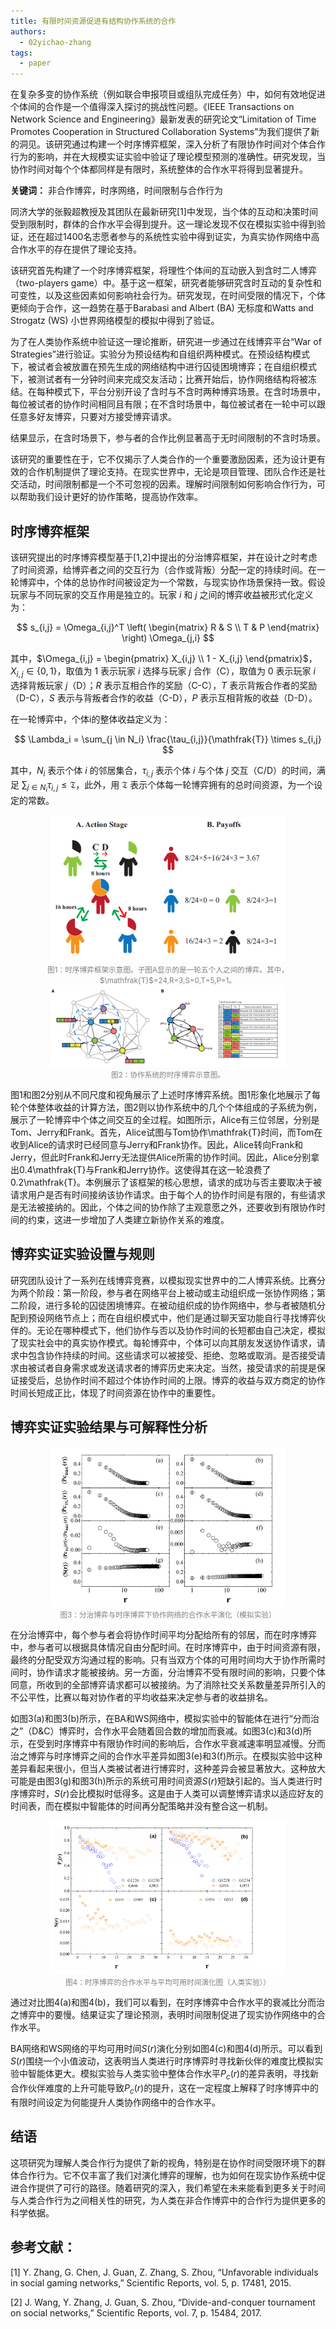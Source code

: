 ```yaml
---
title: 有限时间资源促进有结构协作系统的合作
authors:
  - 02yichao-zhang
tags:
  - paper
---
```


在复杂多变的协作系统（例如联合申报项目或组队完成任务）中，如何有效地促进个体间的合作是一个值得深入探讨的挑战性问题。《IEEE Transactions on Network Science and Engineering》最新发表的研究论文“Limitation of Time Promotes Cooperation in Structured Collaboration Systems”为我们提供了新的洞见。该研究通过构建一个时序博弈框架，深入分析了有限协作时间对个体合作行为的影响，并在大规模实证实验中验证了理论模型预测的准确性。研究发现，当协作时间对每个个体都同样是有限时，系统整体的合作水平将得到显著提升。

**关键词：** 非合作博弈，时序网络，时间限制与合作行为

同济大学的张毅超教授及其团队在最新研究[1]中发现，当个体的互动和决策时间受到限制时，群体的合作水平会得到提升。这一理论发现不仅在模拟实验中得到验证，还在超过1400名志愿者参与的系统性实验中得到证实，为真实协作网络中高合作水平的存在提供了理论支持。

该研究首先构建了一个时序博弈框架，将理性个体间的互动嵌入到含时二人博弈（two-players game）中。基于这一框架，研究者能够研究含时互动的复杂性和可变性，以及这些因素如何影响社会行为。研究发现，在时间受限的情况下，个体更倾向于合作，这一趋势在基于Barabasi and Albert (BA) 无标度和Watts and Strogatz (WS) 小世界网络模型的模拟中得到了验证。

为了在人类协作系统中验证这一理论推断，研究进一步通过在线博弈平台“War of Strategies”进行验证。实验分为预设结构和自组织两种模式。在预设结构模式下，被试者会被放置在预先生成的网络结构中进行囚徒困境博弈；在自组织模式下，被测试者有一分钟时间来完成交友活动；比赛开始后，协作网络结构将被冻结。在每种模式下，平台分别开设了含时与不含时两种博弈场景。在含时场景中，每位被试者的协作时间相同且有限；在不含时场景中，每位被试者在一轮中可以跟任意多好友博弈，只要对方接受博弈请求。

结果显示，在含时场景下，参与者的合作比例显著高于无时间限制的不含时场景。

该研究的重要性在于，它不仅揭示了人类合作的一个重要激励因素，还为设计更有效的合作机制提供了理论支持。在现实世界中，无论是项目管理、团队合作还是社交活动，时间限制都是一个不可忽视的因素。理解时间限制如何影响合作行为，可以帮助我们设计更好的协作策略，提高协作效率。

## 时序博弈框架

该研究提出的时序博弈模型基于[1,2]中提出的分治博弈框架，并在设计之时考虑了时间资源，给博弈者之间的交互行为（合作或背叛）分配一定的持续时间。在一轮博弈中，个体的总协作时间被设定为一个常数，与现实协作场景保持一致。假设玩家与不同玩家的交互作用是独立的。玩家 $i$ 和 $j$ 之间的博弈收益被形式化定义为：

$$
s_{i,j} = \Omega_{i,j}^T 
\left( 
\begin{matrix}
R & S \\
T & P
\end{matrix}
\right)
\Omega_{j,i}
$$

其中，$\Omega_{i,j} = 
\begin{pmatrix}
X_{i,j} \\
1 - X_{i,j}
\end{pmatrix}$，$X_{i,j} \in \{0, 1\}$，取值为 1 表示玩家 $i$ 选择与玩家 $j$ 合作（C），取值为 0 表示玩家 $i$ 选择背叛玩家 $j$（D）；$R$ 表示互相合作的奖励（C-C），$T$ 表示背叛合作者的奖励（D-C），$S$ 表示与背叛者合作的收益（C-D），$P$ 表示互相背叛的收益（D-D）。

在一轮博弈中，个体i的整体收益定义为：

$$
\Lambda_i = \sum_{j \in N_i} \frac{\tau_{i,j}}{\mathfrak{T}} \times s_{i,j}
$$

其中，$N_i$ 表示个体 $i$ 的邻居集合，$\tau_{i,j}$ 表示个体 $i$ 与个体 $j$ 交互（C/D）的时间，满足 $\sum_{j \in N_i} \tau_{i,j} \leq \mathfrak{T}$，此外，用 $\mathfrak{T}$ 表示个体每一轮博弈拥有的总时间资源，为一个设定的常数。

<center>
<img src="/images/news/2024-12-09-1/1.png" alt="图1：时序博弈框架示意图。子图A显示的是一轮五个人之间的博弈。其中，$\mathfrak{T}$=24,R=3,S=0,T=5,P=1。" width="75%">
<br>
<small style="color: gray;">图1：时序博弈框架示意图。子图A显示的是一轮五个人之间的博弈。其中，$\mathfrak{T}$=24,R=3,S=0,T=5,P=1。</small>
</center>

<center>
<img src="/images/news/2024-12-09-1/2.png" alt="图2：协作系统的时序博弈示意图。" width="75%">
<br>
<small style="color: gray;">图2：协作系统的时序博弈示意图。</small>
</center>

图1和图2分别从不同尺度和视角展示了上述时序博弈系统。图1形象化地展示了每轮个体整体收益的计算方法，图2则以协作系统中的几个个体组成的子系统为例，展示了一轮博弈中个体之间交互的全过程。如图所示，Alice有三位邻居，分别是Tom、Jerry和Frank。首先，Alice试图与Tom协作\mathfrak{T}时间，而Tom在收到Alice的请求时已经同意与Jerry和Frank协作。因此，Alice转向Frank和Jerry，但此时Frank和Jerry无法提供Alice所需的协作时间。因此，Alice分别拿出0.4\mathfrak{T}与Frank和Jerry协作。这使得其在这一轮浪费了0.2\mathfrak{T}。本例展示了该框架的核心思想，请求的成功与否主要取决于被请求用户是否有时间接纳该协作请求。由于每个人的协作时间是有限的，有些请求是无法被接纳的。因此，个体之间的协作除了主观意愿之外，还要收到有限协作时间的约束，这进一步增加了人类建立新协作关系的难度。

## 博弈实证实验设置与规则

研究团队设计了一系列在线博弈竞赛，以模拟现实世界中的二人博弈系统。比赛分为两个阶段：第一阶段，参与者在网络平台上被动或主动组织成一张协作网络；第二阶段，进行多轮的囚徒困境博弈。在被动组织成的协作网络中，参与者被随机分配到预设网络节点上；而在自组织模式中，他们是通过聊天室功能自行寻找博弈伙伴的。无论在哪种模式下，他们协作与否以及协作时间的长短都由自己决定，模拟了现实社会中的真实协作模式。每轮博弈中，个体可以向其朋友发送协作请求，请求中包含协作持续的时间。这些请求可以被接受、拒绝、忽略或取消。是否接受请求由被试者自身需求或发送请求者的博弈历史来决定。当然，接受请求的前提是保证接受后，总协作时间不超过个体协作时间的上限。博弈的收益与双方商定的协作时间长短成正比，体现了时间资源在协作中的重要性。

## 博弈实证实验结果与可解释性分析

<center>
<img src="/images/news/2024-12-09-1/3.png" alt="图3：分治博弈与时序博弈下协作网络的合作水平演化（模拟实验）" width="75%">
<br>
<small style="color: gray;">图3：分治博弈与时序博弈下协作网络的合作水平演化（模拟实验）</small>
</center>

在分治博弈中，每个参与者会将协作时间平均分配给所有的邻居，而在时序博弈中，参与者可以根据具体情况自由分配时间。在时序博弈中，由于时间资源有限，最终的分配受双方沟通过程的影响。只有当双方个体的可用时间均大于协作所需时间时，协作请求才能被接纳。另一方面，分治博弈不受有限时间的影响，只要个体同意，所收到的全部博弈请求都可以被接纳。为了消除社交关系数量差异所引入的不公平性，比赛以每对协作者的平均收益来决定参与者的收益排名。

如图3(a)和图3(b)所示，在BA和WS网络中，模拟实验中的智能体在进行“分而治之”（D&C）博弈时，合作水平会随着回合数的增加而衰减。如图3(c)和3(d)所示，在受到时序博弈中有限协作时间的影响后，合作水平衰减速率明显减慢。分而治之博弈与时序博弈之间的合作水平差异如图3(e)和3(f)所示。在模拟实验中这种差异看起来很小，但当人类被试者进行博弈时，这种差异会被显著放大。这种放大可能是由图3(g)和图3(h)所示的系统可用时间资源$S(r)$短缺引起的。当人类进行时序博弈时，$S(r)$会比模拟时低得多。这是由于人类可以调整博弈请求以适应好友的时间表，而在模拟中智能体的时间再分配策略并没有整合这一机制。

<center>
<img src="/images/news/2024-12-09-1/4.png" alt="图4：时序博弈的合作水平与平均可用时间演化图（人类实验）" width="75%">
<br>
<small style="color: gray;">图4：时序博弈的合作水平与平均可用时间演化图（人类实验））</small>
</center>

通过对比图4(a)和图4(b)，我们可以看到，在时序博弈中合作水平的衰减比分而治之博弈中的要慢。结果证实了理论预测，表明时间限制促进了现实协作网络中的合作水平。

BA网络和WS网络的平均可用时间$S(r)$演化分别如图4(c)和图4(d)所示。可以看到$S(r)$围绕一个小值波动，这表明当人类进行时序博弈时寻找新伙伴的难度比模拟实验中智能体更大。模拟实验与人类实验中整体合作水平$P_c(r)$的差异表明，寻找新合作伙伴难度的上升可能导致$P_c(r)$的提升，这在一定程度上解释了时序博弈中的有限时间设定为何能提升人类协作网络中的合作水平。

## 结语
这项研究为理解人类合作行为提供了新的视角，特别是在协作时间受限环境下的群体合作行为。它不仅丰富了我们对演化博弈的理解，也为如何在现实协作系统中促进合作提供了可行的路径。随着研究的深入，我们希望在未来能看到更多关于时间与人类合作行为之间相关性的研究，为人类在非合作博弈中的合作行为提供更多的科学依据。

## 参考文献：
[1] Y. Zhang, G. Chen, J. Guan, Z. Zhang, S. Zhou, “Unfavorable individuals in social gaming networks,” Scientific Reports, vol. 5, p. 17481, 2015.

[2] J. Wang, Y. Zhang, J. Guan, S. Zhou, “Divide-and-conquer tournament on social networks,” Scientific Reports, vol. 7, p. 15484, 2017.
